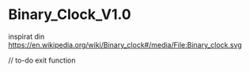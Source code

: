# Binary_Clock_V1.0
inspirat din https://en.wikipedia.org/wiki/Binary_clock#/media/File:Binary_clock.svg

// to-do exit function
